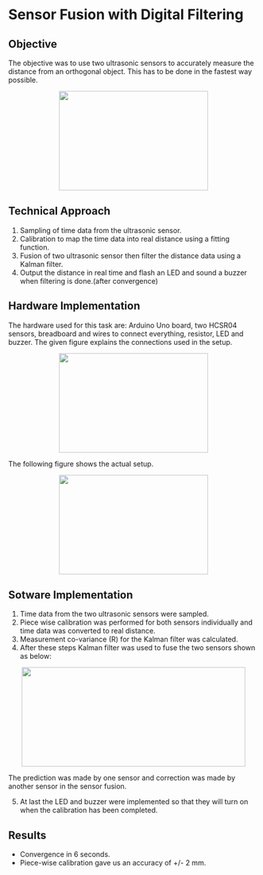 # Sensor Fusion with Digital Filtering

## Objective

The objective was to use two ultrasonic sensors to accurately measure the distance from an orthogonal object. This has to be done in the fastest way possible.
<p align = "center">
<img src="https://github.com/prateeks97/ADAS_Algorrithms_on_F1_10th/blob/master/Sensor%20Signal%20Processing/Sensor%20Fusion%20and%20Calibration/images/problem_statement.png"  width="300"  height="200"  />
</p>

## Technical Approach

 1. Sampling of time data from the ultrasonic sensor.
 2. Calibration to map the time data into real distance using a fitting function.
 3. Fusion of two ultrasonic sensor then filter the distance data using a Kalman filter.
 4. Output the distance in real time and flash an LED and sound a buzzer when filtering is done.(after convergence)

## Hardware Implementation
The hardware used for this task are: Arduino Uno board, two HCSR04 sensors, breadboard and wires to connect everything, resistor, LED and buzzer. The given figure explains the connections used in the setup.
<p align = "center">
<img src="https://github.com/prateeks97/ADAS_Algorrithms_on_F1_10th/blob/master/Sensor%20Signal%20Processing/Sensor%20Fusion%20and%20Calibration/images/sensor_setup_explanation.png"  width="300"  height="200"  />
</p>

The following figure shows the actual setup.
<p align = "center">
<img src="https://github.com/prateeks97/ADAS_Algorrithms_on_F1_10th/blob/master/Sensor%20Signal%20Processing/Sensor%20Fusion%20and%20Calibration/images/sensor_setup.jpg"  width="300"  height="200"  />
</p>

## Sotware Implementation

 1. Time data from the two ultrasonic sensors were sampled.
 2. Piece wise calibration was performed for both sensors individually and time data was converted to real distance.
 3. Measurement co-variance (R) for the Kalman filter was calculated.
 4. After these steps Kalman filter was used to fuse the two sensors shown as below:
<p align = "center">
<img src="https://github.com/prateeks97/ADAS_Algorrithms_on_F1_10th/blob/master/Sensor%20Signal%20Processing/Sensor%20Fusion%20and%20Calibration/images/kalman_filter_sensor_fusion_logic.png"  width="450"  height="200"  />
</p>

The prediction was made by one sensor and correction was made by another sensor in the sensor fusion.

 5. At last the LED and buzzer were implemented so that they will turn on when the calibration has been completed.

## Results

 - Convergence in 6 seconds.
 - Piece-wise calibration gave us an accuracy of +/- 2 mm.
